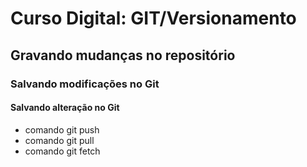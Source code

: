 # Curso Digital: GIT/Versionamento

## Gravando mudanças no repositório

### Salvando modificações no Git

#### Salvando alteração no Git
* comando git push
* comando git pull
* comando git fetch
